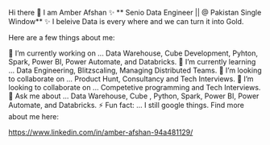 Hi there 👋
I am Amber Afshan ✨ ** Senio Data Engineer || @ Pakistan Single Window** ✨ I beleive Data is every where and we can turn it into Gold.

Here are a few things about me:

🔭 I’m currently working on ... Data Warehouse, Cube Development, Pyhton, Spark, Power BI, Power Automate, and Databricks.
🌱 I’m currently learning ... Data Engineering, Blitzscaling, Managing Distributed Teams.
👯 I’m looking to collaborate on ... Product Hunt, Consultancy and Tech Interviews.
🤔 I’m looking to collaborate on ... Competetive programming and Tech Interviews.
💬 Ask me about ... Data Warehouse, Cube , Python, Spark, Power BI, Power Automate, and Databricks.
⚡ Fun fact: ... I still google things.
Find more about me here:

https://www.linkedin.com/in/amber-afshan-94a481129/
